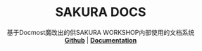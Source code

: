 <div align="center">
    <h1><b>SAKURA DOCS</b></h1>
    <p>
        基于Docmost魔改出的供SAKURA WORKSHOP内部使用的文档系统
        <br />
        <a href="https://github.com/docmost/docmost"><strong>Github</strong></a> | 
        <a href="https://docmost.com/docs"><strong>Documentation</strong></a>
    </p>
</div>
<br />
